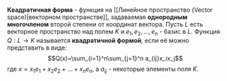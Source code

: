 **Квадратичная форма** - функция на [[Линейное пространство (Vector space)|векторном пространстве]], задаваемая **однородным многочленом** второй степени от координат вектора.
Пусть $L$ есть векторное пространство над полем $K$ и $e_1,e_2,...,e_n$ - базис в $L$. Функция $Q:L\rightarrow K$ называется **квадратичной формой**, если её можно представить в виде:$$Q(x)=\sum_{i=1}^n\sum_{j=1}^n a_{ij}x_ix_j$$где $x=x_1e_1+x_2e_2+...+x_ne_n$, а $a_{ij}$ - некоторые элементы поля $K$.